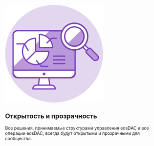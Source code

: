 ![Openness](/assets/vision-core-principles/Openness-Icon-160x160.svg)

Открытость и прозрачность
---

Все решения, принимаемые структурами управления eosDAC и все операции eosDAC, всегда будут открытыми и прозрачными для сообщества.
